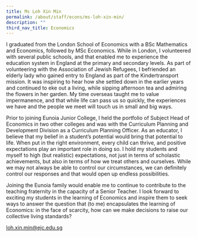 ```yaml
---
title: Ms Loh Xin Min
permalink: /about/staff/econs/ms-loh-xin-min/
description: ""
third_nav_title: Economics
---
```





I graduated from the London School of Economics with a BSc Mathematics and Economics, followed by MSc Economics. While in London, I volunteered with several public schools, and that enabled me to experience the education system in England at the primary and secondary levels. As part of volunteering with the Association of Jewish Refugees, I befriended an elderly lady who gained entry to England as part of the Kindertransport mission. It was inspiring to hear how she settled down in the earlier years and continued to eke out a living, while sipping afternoon tea and admiring the flowers in her garden. My time overseas taught me to value impermanence, and that while life can pass us so quickly, the experiences we have and the people we meet will touch us in small and big ways.

Prior to joining Eunoia Junior College, I held the portfolio of Subject Head of Economics in two other colleges and was with the Curriculum Planning and Development Division as a Curriculum Planning Officer. As an educator, I believe that my belief in a student’s potential would bring that potential to life. When put in the right environment, every child can thrive, and positive expectations play an important role in doing so. I hold my students and myself to high (but realistic) expectations, not just in terms of scholastic achievements, but also in terms of how we treat others and ourselves. While we may not always be able to control our circumstances, we can definitely control our responses and that would open up endless possibilities.

Joining the Eunoia family would enable me to continue to contribute to the teaching fraternity in the capacity of a Senior Teacher. I look forward to exciting my students in the learning of Economics and inspire them to seek ways to answer the question that (to me) encapsulates the learning of Economics: in the face of scarcity, how can we make decisions to raise our collective living standards?

[loh.xin.min@ejc.edu.sg](mailto:loh.xin.min@ejc.edu.sg)